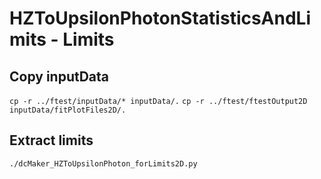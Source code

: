 # HZToUpsilonPhotonStatisticsAndLimits - Limits

## Copy inputData

```cp -r ../ftest/inputData/* inputData/.```
```cp -r ../ftest/ftestOutput2D inputData/fitPlotFiles2D/.```

## Extract limits

```./dcMaker_HZToUpsilonPhoton_forLimits2D.py```


